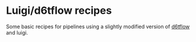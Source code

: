 # Luigi/d6tflow recipes

Some basic recipes for pipelines using a slightly modified version of [d6tflow](https://github.com/ca-scribner/d6tflow) and luigi.  
